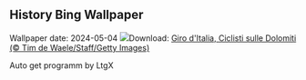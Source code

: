 ## History Bing Wallpaper
Wallpaper date: 2024-05-04
![](https://www.bing.com/th?id=OHR.GirodItalia2024_IT-IT9407204320_UHD.jpg&w=1000)Download: [Giro d'Italia, Ciclisti sulle Dolomiti (© Tim de Waele/Staff/Getty Images)](https://www.bing.com/th?id=OHR.GirodItalia2024_IT-IT9407204320_UHD.jpg)

Auto get programm by LtgX
